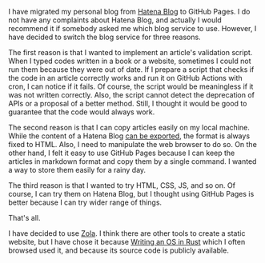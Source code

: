<!--
個人ブログを[はてなブログ](https://tokuchan3515.hatenablog.com/)からGitHub Pagesに移行することにした．はてなブログに不満はないし，実際おすすめするブログサービスを訊かれたら多分はてなブログと答えるが，3つの理由があって切り替えることにした．
-->

I have migrated my personal blog from [Hatena Blog](https://tokuchan3515.hatenablog.com/) to GitHub Pages. I do not have any complaints about Hatena Blog, and actually I would recommend it if somebody asked me which blog service to use. However, I have decided to switch the blog service for three reasons.

<!--
1つ目の理由は，記事の検証スクリプトを実装したかったからである．本やウェブサイトの内容が古く，コードを写経して実行しようとするとエラーが出たという経験が過去に何回かある．記事内のコードが正しく動作するかを検証するスクリプトを用意し，GitHub Actionsを用いてcronで定期的にそのスクリプトを実行すれば，コードがいざ実行できなくなった際に気付くことができる．もちろんスクリプトが実際の記事の内容を反映していないと意味を成さないし，APIがdeprecatedになった場合や，もっと良い代替法が提案されたなどといった場合は検証スクリプトでは検知できないが，それでもコードが常に動くということを保証できるのは良いと考えた．
-->

The first reason is that I wanted to implement an article's validation script. When I typed codes written in a book or a website, sometimes I could not run them because they were out of date. If I prepare a script that checks if the code in an article correctly works and run it on GitHub Actions with cron, I can notice if it fails. Of course, the script would be meaningless if it was not written correctly. Also, the script cannot detect the deprecation of APIs or a proposal of a better method. Still, I thought it would be good to guarantee that the code would always work.

<!--
2つ目の理由は，記事を簡単に手元のマシンに置けることである．はてなブログの内容は[エクスポートできる](https://help.hatenablog.com/entry/export)が，形式が常にHTMLに固定され，更にブラウザ上で操作をしなければならない．その点マークダウンで記事の内容を残すことができ，かつコマンド一つで手元にコピーできるこちらの方が楽だと感じた．万一の際に楽に保存できる機能は欲しい．
-->

The second reason is that I can copy articles easily on my local machine. While the content of a Hatena Blog [can be exported](https://help.hatenablog.com/entry/export), the format is always fixed to HTML. Also, I need to manipulate the web browser to do so. On the other hand, I felt it easy to use GitHub Pages because I can keep the articles in markdown format and copy them by a single command. I wanted a way to store them easily for a rainy day.

<!--
3つ目の理由は，自分でHTMLやらCSSやらJSを試してみたかったからである．もちろんはてなブログの方でもある程度試すことはできるが，こちらの方が幅広く扱うことができるので良いと思った．
-->

The third reason is that I wanted to try HTML, CSS, JS, and so on. Of course, I can try them on Hatena Blog, but I thought using GitHub Pages is better because I can try wider range of things.

<!--
以上の理由である．
-->

That's all.

<!--
使うツールは[Zola](https://www.getzola.org/)にした．静的なウェブサイトを製作するツールはおそらく他にもあると思うが，よく閲覧していた[Writing an OS in Rust](https://os.phil-opp.com/)でZolaが使われている，ソースコードが公開されている位の理由でこれを選択した．
-->

I have decided to use [Zola](https://www.getzola.org/). I think there are other tools to create a static website, but I have chose it because [Writing an OS in Rust](https://os.phil-opp.com/) which I often browsed used it, and because its source code is publicly available.

